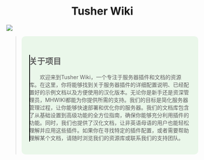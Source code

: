 <h1 align="center">Tusher Wiki</h1>
<picture>
    <img src="https://pic.imgdb.cn/item/65d5758b9f345e8d039b55ac.png"/>
</picture>
<blockquote>
<div style="background-color: #eaf7ea; border-radius: 10px; padding: 20px; position: relative;">
  <div style="position: relative;">
    <div style="position: absolute;top: 0;bottom: 0;left: 0;width: 2px;background-color: #000000;"></div>
    <h2>关于项目</h2>
    <div style="text-indent: 2em;">
        <p style="text-indent:2em;">欢迎来到Tusher Wiki，一个专注于服务器插件和文档的资源库。在这里，你将能够找到关于服务器插件的详细配置说明、已经配置好的示例文档以及方便使用的汉化版本。无论你是新手还是资深管理员，MHWIKI都能为你提供所需的支持。我们的目标是简化服务器管理过程，让你能够快速部署和优化你的服务器。我们的文档库包含了从基础设置到高级功能的全方位指南，确保你能够充分利用插件的功能。同时，我们也提供了汉化文档，让非英语母语的用户也能轻松理解并应用这些插件。如果你在寻找特定的插件配置，或者需要帮助理解某个文档，请随时浏览我们的资源库或联系我们的支持团队。</p>
    </div>
  </div>
</div>
</blockquote>
